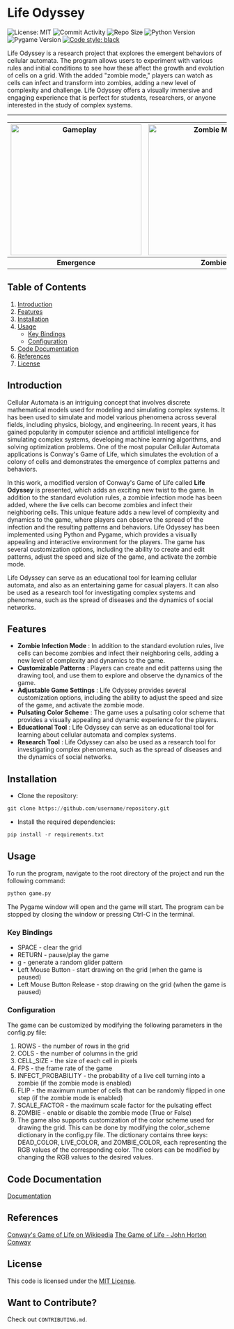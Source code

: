 # Life Odyssey

![License: MIT](https://img.shields.io/bower/l/bootstrap?style=flat-square)
![Commit Activity](https://img.shields.io/github/last-commit/jainsid24/neural-network-simulation?style=flat-square)
![Repo Size](https://img.shields.io/github/repo-size/jainsid24/neural-network-simulation?style=flat-square)
![Python Version](https://img.shields.io/badge/Python-3.x-blue?style=flat-square)
![Pygame Version](https://img.shields.io/badge/Pygame-2.0.2-red?style=flat-square)
[![Code style: black](https://img.shields.io/badge/code%20style-black-000000.svg)](https://github.com/psf/black?style=flat-square)

Life Odyssey is a research project that explores the emergent behaviors of cellular automata. The program allows users to experiment with various rules and initial conditions to see how these affect the growth and evolution of cells on a grid. With the added "zombie mode," players can watch as cells can infect and transform into zombies, adding a new level of complexity and challenge. Life Odyssey offers a visually immersive and engaging experience that is perfect for students, researchers, or anyone interested in the study of complex systems.

---
| <img src="game.gif" alt="Gameplay" width="300"/> | <img src="zombie.gif" alt="Zombie Mode" width="300"/> | <img src="draw.gif" alt="Draw Mode" width="300"/> |
| :---: | :---: | :---: |
| **Emergence** | **Zombie** | **Draw**  |


## Table of Contents

1. [Introduction](#introduction)
2. [Features](#features)
3. [Installation](#installation)
4. [Usage](#usage)
   - [Key Bindings](#key-bindings)
   - [Configuration](#configuration)
5. [Code Documentation](#code-documentation)
6. [References](#references)
7. [License](#license)

## Introduction

Cellular Automata is an intriguing concept that involves discrete mathematical models used for modeling and simulating complex systems. It has been used to simulate and model various phenomena across several fields, including physics, biology, and engineering. In recent years, it has gained popularity in computer science and artificial intelligence for simulating complex systems, developing machine learning algorithms, and solving optimization problems. One of the most popular Cellular Automata applications is Conway's Game of Life, which simulates the evolution of a colony of cells and demonstrates the emergence of complex patterns and behaviors.

In this work, a modified version of Conway's Game of Life called **Life Odyssey** is presented, which adds an exciting new twist to the game. In addition to the standard evolution rules, a zombie infection mode has been added, where the live cells can become zombies and infect their neighboring cells. This unique feature adds a new level of complexity and dynamics to the game, where players can observe the spread of the infection and the resulting patterns and behaviors. Life Odyssey has been implemented using Python and Pygame, which provides a visually appealing and interactive environment for the players. The game has several customization options, including the ability to create and edit patterns, adjust the speed and size of the game, and activate the zombie mode.

Life Odyssey can serve as an educational tool for learning cellular automata, and also as an entertaining game for casual players. It can also be used as a research tool for investigating complex systems and phenomena, such as the spread of diseases and the dynamics of social networks.

## Features

* **Zombie Infection Mode** : In addition to the standard evolution rules, live cells can become zombies and infect their neighboring cells, adding a new level of complexity and dynamics to the game.
* **Customizable Patterns** : Players can create and edit patterns using the drawing tool, and use them to explore and observe the dynamics of the game.
* **Adjustable Game Settings** : Life Odyssey provides several customization options, including the ability to adjust the speed and size of the game, and activate the zombie mode.
* **Pulsating Color Scheme** : The game uses a pulsating color scheme that provides a visually appealing and dynamic experience for the players.
* **Educational Tool** : Life Odyssey can serve as an educational tool for learning about cellular automata and complex systems.
* **Research Tool** : Life Odyssey can also be used as a research tool for investigating complex phenomena, such as the spread of diseases and the dynamics of social networks.

## Installation

- Clone the repository:

```python
git clone https://github.com/username/repository.git
```

- Install the required dependencies:

```python
pip install -r requirements.txt
```

## Usage

To run the program, navigate to the root directory of the project and run the following command:

```python
python game.py
```

The Pygame window will open and the game will start. The program can be stopped by closing the window or pressing Ctrl-C in the terminal.

### Key Bindings

- SPACE - clear the grid
- RETURN - pause/play the game
- g - generate a random glider pattern
- Left Mouse Button - start drawing on the grid (when the game is paused)
- Left Mouse Button Release - stop drawing on the grid (when the game is paused)

### Configuration

The game can be customized by modifying the following parameters in the config.py file:

1. ROWS - the number of rows in the grid
2. COLS - the number of columns in the grid
3. CELL_SIZE - the size of each cell in pixels
4. FPS - the frame rate of the game
5. INFECT_PROBABILITY - the probability of a live cell turning into a zombie (if the zombie mode is enabled)
6. FLIP - the maximum number of cells that can be randomly flipped in one step (if the zombie mode is enabled)
7. SCALE_FACTOR - the maximum scale factor for the pulsating effect
8. ZOMBIE - enable or disable the zombie mode (True or False)
9. The game also supports customization of the color scheme used for drawing the grid. This can be done by modifying the color_scheme dictionary in the config.py file. The dictionary contains three keys: DEAD_COLOR, LIVE_COLOR, and ZOMBIE_COLOR, each representing the RGB values of the corresponding color. The colors can be modified by changing the RGB values to the desired values.

## Code Documentation

[Documentation](https://jainsid24.github.io/game-of-life/)

## References

[Conway's Game of Life on Wikipedia](https://en.wikipedia.org/wiki/Conway%27s_Game_of_Life)
[The Game of Life - John Horton Conway](https://www.youtube.com/watch?v=R9Plq-D1gEk)

## License

This code is licensed under the [MIT License](https://opensource.org/licenses/MIT).

## Want to Contribute?

Check out `CONTRIBUTING.md`.
